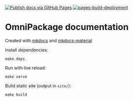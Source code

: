 [![Publish docs via GitHub Pages](https://github.com/omnipackage/omnipackage-docs/actions/workflows/release-gh-pages.yml/badge.svg)](https://github.com/omnipackage/omnipackage-docs/actions/workflows/release-gh-pages.yml)
[![pages-build-deployment](https://github.com/omnipackage/omnipackage-docs/actions/workflows/pages/pages-build-deployment/badge.svg)](https://github.com/omnipackage/omnipackage-docs/actions/workflows/pages/pages-build-deployment)

# OmniPackage documentation

Created with [mkdocs](https://www.mkdocs.org) and [mkdocs-material](https://squidfunk.github.io/mkdocs-material)

Install dependencies:

```shell
make deps
```

Run with live reload:

```shell
make serve
```

Build static site (output in `site/`):

```shell
make build
```
